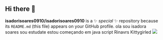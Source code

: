 ## Hi there 👋
 

**isadorisoares0910/isadorisoares0910** is a ✨ _special_ ✨ repository because its `README.md` (this file) appears on your GitHub profile.
ola sou isadora soares 
sou estudate 
estou começando em java script
Rinavrs Kittygirled 
![](https://media1.tenor.com/m/WEZGaHna6m8AAAAd/rinavrs-kittygirled.gif)
